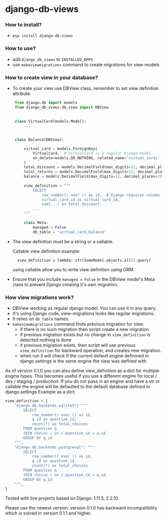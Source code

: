 # django-db-views

### How to install?
  - `pip install django-db-views`

### How to use?
   - add `django_db_views` to `INSTALLED_APPS`
   - use `makeviewmigrations` command to create migrations for view models


### How to create view in your database?

- To create your view use DBView class, remember to set view definition attribute.


   ```python
    from django.db import models
    from django_db_views.db_view import DBView
    
    
    class VirtualCard(models.Model):
        ...
    
    
    class Balance(DBView):

        virtual_card = models.ForeignKey(
            VirtualCard,  # VirtualCard is a regular Django model. 
            on_delete=models.DO_NOTHING, related_name='virtual_cards'
        )
        total_discount = models.DecimalField(max_digits=12, decimal_places=2)
        total_returns = models.DecimalField(max_digits=12, decimal_places=2)
        balance = models.DecimalField(max_digits=12, decimal_places=2)
        
        view_definition = """
            SELECT
                row_number() over () as id,  # Django requires column called id
                virtual_card.id as virtual_card_id,
                sum(...) as total_discount,
            ...
        """
    
        class Meta:
            managed = False
            db_table = 'virtual_card_balance'
   ```


- The view definition must be a string or a callable. 

   Callable view definition example:
   
        view_definition = lambda: str(SomeModel.objects.all().query)

   using callable allow you to write view definition using ORM.

- Ensure that you include `managed = False` in the DBView model's Meta class to prevent Django creating it's own migration. 

### How view migrations work? 
   - DBView working as regular django model. You can use it in any query. 
   - It's using Django code, view-migrations looks like regular migrations. 
   - It relies on `db_table` names. 
   - `makeviewmigrations` command finds previous migration for view.
      - if there is no such migration then script create a new migration
      - if previous migration exists but no change in `view_definition` is detected nothing is done
      - if previous migration exists, then script will use previous `view_definition` for backward operation, and creates new migration.
      - when run it will check if the current default engine definined in django.settings is the same engine the view was defined with

     
As of version 0.1.0 you can also define view_definition as
a dict for multiple engine types. This becomes useful if you 
use a different engine for local / dev / staging / production.
If you do not pass in an engine and have a str or callable the
engine will be defaulted to the default database defined in django.settings
Example as a dict:

```python
view_definition = {
    "django.db.backends.sqlite3": """
        SELECT
            row_number() over () as id,
            q.id as question_id,
            count(*) as total_choices
        FROM question q
        JOIN choice c on c.question_id = q.id
        GROUP BY q.id
    """,
    "django.db.backends.postgresql": """
        SELECT
            row_number() over () as id,
            q.id as question_id,
            count(*) as total_choices
        FROM question q
        JOIN choice c on c.question_id = q.id
        GROUP BY q.id
    """,
}
```


Tested with live projects based on Django: 1.11.5, 2.2.10

Please use the newest version. version 0.1.0 has backward
incompatibility which is solved in version 0.1.1 and higher.

